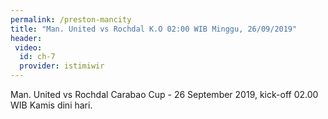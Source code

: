 ```yaml
---
permalink: /preston-mancity
title: "Man. United vs Rochdal K.O 02:00 WIB Minggu, 26/09/2019"
header:
 video:
  id: ch-7
  provider: istimiwir
---
```

Man. United vs Rochdal Carabao Cup - 26 September 2019, kick-off 02.00 WIB Kamis dini hari.
